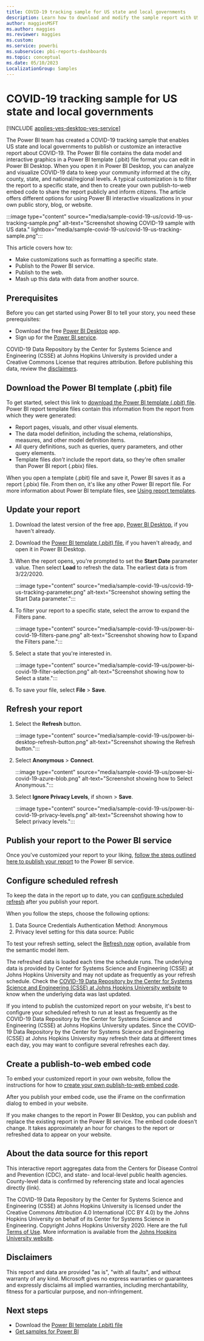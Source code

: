 ```yaml
---
title: COVID-19 tracking sample for US state and local governments
description: Learn how to download and modify the sample report with US state and local data for the COVID-19 pandemic.
author: maggiesMSFT
ms.author: maggies
ms.reviewer: maggies
ms.custom:
ms.service: powerbi
ms.subservice: pbi-reports-dashboards
ms.topic: conceptual
ms.date: 05/10/2023
LocalizationGroup: Samples
---
```

# COVID-19 tracking sample for US state and local governments

[!INCLUDE [applies-yes-desktop-yes-service](../includes/applies-yes-desktop-yes-service.md)]

The Power BI team has created a COVID-19 tracking sample that enables US state and local governments to publish or customize an interactive report about COVID-19. The Power BI file contains the data model and interactive graphics in a Power BI template (.pbit) file format you can edit in Power BI Desktop. When you open it in Power BI Desktop, you can analyze and visualize COVID-19 data to keep your community informed at the city, county, state, and national/regional levels. A typical customization is to filter the report to a specific state, and then to create your own publish-to-web embed code to share the report publicly and inform citizens. The article offers different options for using Power BI interactive visualizations in your own public story, blog, or website.

:::image type="content" source="media/sample-covid-19-us/covid-19-us-tracking-sample.png" alt-text="Screenshot showing COVID-19 sample with US data." lightbox="media/sample-covid-19-us/covid-19-us-tracking-sample.png":::

This article covers how to:

- Make customizations such as formatting a specific state.
- Publish to the Power BI service.
- Publish to the web.
- Mash up this data with data from another source.

## Prerequisites

Before you can get started using Power BI to tell your story, you need these prerequisites:

- Download the free [Power BI Desktop](https://powerbi.microsoft.com/desktop/) app.
- Sign up for the [Power BI service](https://powerbi.microsoft.com/get-started/).

COVID-19 Data Repository by the Center for Systems Science and Engineering (CSSE) at Johns Hopkins University is provided under a Creative Commons License that requires attribution. Before publishing this data, review the [disclaimers](#disclaimers).

## Download the Power BI template (.pbit) file

To get started, select this link to [download the Power BI template (.pbit) file](https://go.microsoft.com/fwlink/?linkid=2125058). Power BI report template files contain this information from the report from which they were generated:

- Report pages, visuals, and other visual elements.
- The data model definition, including the schema, relationships, measures, and other model definition items.
- All query definitions, such as queries, query parameters, and other query elements.
- Template files *don't* include the report data, so they're often smaller than Power BI report (.pbix) files.

When you open a template (.pbit) file and save it, Power BI saves it as a report (.pbix) file. From then on, it's like any other Power BI report file. For more information about Power BI template files, see [Using report templates](desktop-templates.md#using-report-templates).

## Update your report

1. Download the latest version of the free app, [Power BI Desktop](https://powerbi.microsoft.com/desktop/), if you haven't already.

1. Download the [Power BI template (.pbit) file](https://go.microsoft.com/fwlink/?linkid=2125058), if you haven't already, and open it in Power BI Desktop.

1. When the report opens, you're prompted to set the **Start Date** parameter value. Then select **Load** to refresh the data. The earliest data is from 3/22/2020.

    :::image type="content" source="media/sample-covid-19-us/covid-19-us-tracking-parameter.png" alt-text="Screenshot showing setting the Start Data parameter.":::

1. To filter your report to a specific state, select the arrow to expand the Filters pane.

    :::image type="content" source="media/sample-covid-19-us/power-bi-covid-19-filters-pane.png" alt-text="Screenshot showing how to Expand the Filters pane.":::

1. Select a state that you're interested in.

    :::image type="content" source="media/sample-covid-19-us/power-bi-covid-19-filter-selection.png" alt-text="Screenshot showing how to Select a state.":::

1. To save your file, select **File** > **Save**.

## Refresh your report

1. Select the **Refresh** button.

    :::image type="content" source="media/sample-covid-19-us/power-bi-desktop-refresh-button.png" alt-text="Screenshot showing the Refresh button.":::

1. Select **Anonymous** > **Connect**.

    :::image type="content" source="media/sample-covid-19-us/power-bi-covid-19-azure-blob.png" alt-text="Screenshot showing how to Select Anonymous.":::

1. Select **Ignore Privacy Levels**, if shown > **Save**.

    :::image type="content" source="media/sample-covid-19-us/power-bi-covid-19-privacy-levels.png" alt-text="Screenshot showing how to Select privacy levels.":::

## Publish your report to the Power BI service

Once you've customized your report to your liking, [follow the steps outlined here to publish your report](../create-reports/desktop-upload-desktop-files.md) to the Power BI service.

## Configure scheduled refresh

To keep the data in the report up to date, you can [configure scheduled refresh](../connect-data/refresh-scheduled-refresh.md) after you publish your report.

When you follow the steps, choose the following options:

1. Data Source Credentials Authentication Method: Anonymous
1. Privacy level setting for this data source: Public

To test your refresh setting, select the [Refresh now](../connect-data/refresh-data.md#data-refresh) option, available from the semantic model item.

The refreshed data is loaded each time the schedule runs. The underlying data is provided by Center for Systems Science and Engineering (CSSE) at Johns Hopkins University and may not update as frequently as your refresh schedule. Check the [COVID-19 Data Repository by the Center for Systems Science and Engineering (CSSE) at Johns Hopkins University website](https://github.com/CSSEGISandData/COVID-19) to know when the underlying data was last updated.

If you intend to publish the customized report on your website, it's best to configure your scheduled refresh to run at least as frequently as the COVID-19 Data Repository by the Center for Systems Science and Engineering (CSSE) at Johns Hopkins University updates. Since the COVID-19 Data Repository by the Center for Systems Science and Engineering (CSSE) at Johns Hopkins University may refresh their data at different times each day, you may want to configure several refreshes each day.

## Create a publish-to-web embed code

To embed your customized report in your own website, follow the instructions for how to [create your own publish-to-web embed code](../collaborate-share/service-publish-to-web.md#create-embed-codes-with-publish-to-web).

After you publish your embed code, use the iFrame on the confirmation dialog to embed in your website.

If you make changes to the report in Power BI Desktop, you can publish and replace the existing report in the Power BI service. The embed code doesn't change. It takes approximately an hour for changes to the report or refreshed data to appear on your website.

## About the data source for this report

This interactive report aggregates data from the Centers for Disease Control and Prevention (CDC), and state- and local-level public health agencies. County-level data is confirmed by referencing state and local agencies directly (link).

The COVID-19 Data Repository by the Center for Systems Science and Engineering (CSSE) at Johns Hopkins University is licensed under the Creative Commons Attribution 4.0 International (CC BY 4.0) by the Johns Hopkins University on behalf of its Center for Systems Science in Engineering. Copyright Johns Hopkins University 2020. Here are the full [Terms of Use](https://github.com/CSSEGISandData/COVID-19/blob/master/README.md). More information is available from the [Johns Hopkins University website](https://coronavirus.jhu.edu/map-faq.html).

## Disclaimers

This report and data are provided "as is", "with all faults", and without warranty of any kind. Microsoft gives no express warranties or guarantees and expressly disclaims all implied warranties, including merchantability, fitness for a particular purpose, and non-infringement.

## Next steps

- Download the [Power BI template (.pbit) file](https://go.microsoft.com/fwlink/?linkid=2125058)
- [Get samples for Power BI](../create-reports/sample-datasets.md)
